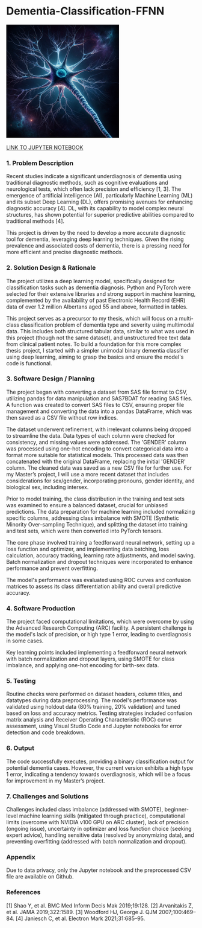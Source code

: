 # **Dementia-Classification-FFNN**

<img src="https://github.com/Gavin-Thomas/Dementia-Classification-FFNN/blob/main/misc/DallE-Neuron.png?raw=true" width="300">

[LINK TO JUPYTER NOTEBOOK](https://github.com/Gavin-Thomas/Dementia-Classification-FFNN/blob/main/DementiaFFNN.ipynb)

### 1. Problem Description
Recent studies indicate a significant underdiagnosis of dementia using traditional diagnostic methods, such as cognitive evaluations and neurological tests, which often lack precision and efficiency [1, 3]. The emergence of artificial intelligence (AI), particularly Machine Learning (ML) and its subset Deep Learning (DL), offers promising avenues for enhancing diagnostic accuracy [4]. DL, with its capability to model complex neural structures, has shown potential for superior predictive abilities compared to traditional methods [4].

This project is driven by the need to develop a more accurate diagnostic tool for dementia, leveraging deep learning techniques. Given the rising prevalence and associated costs of dementia, there is a pressing need for more efficient and precise diagnostic methods.

### 2. Solution Design & Rationale
The project utilizes a deep learning model, specifically designed for classification tasks such as dementia diagnosis. Python and PyTorch were selected for their extensive libraries and strong support in machine learning, complemented by the availability of past Electronic Health Record (EHR) data of over 1.2 million Albertans aged 55 and above, formatted in tables.

This project serves as a precursor to my thesis, which will focus on a multi-class classification problem of dementia type and severity using multimodal data. This includes both structured tabular data, similar to what was used in this project (though not the same dataset), and unstructured free text data from clinical patient notes. To build a foundation for this more complex thesis project, I started with a simpler unimodal binary dementia classifier using deep learning, aiming to grasp the basics and ensure the model's code is functional.

### 3. Software Design / Planning
The project began with converting a dataset from SAS file format to CSV, utilizing pandas for data manipulation and SAS7BDAT for reading SAS files. A function was created to convert SAS files to CSV, ensuring proper file management and converting the data into a pandas DataFrame, which was then saved as a CSV file without row indices.

The dataset underwent refinement, with irrelevant columns being dropped to streamline the data. Data types of each column were checked for consistency, and missing values were addressed. The 'GENDER' column was processed using one-hot encoding to convert categorical data into a format more suitable for statistical models. This processed data was then concatenated with the original DataFrame, replacing the initial 'GENDER' column. The cleaned data was saved as a new CSV file for further use. For my Master’s project, I will use a more recent dataset that includes considerations for sex/gender, incorporating pronouns, gender identity, and biological sex, including intersex.

Prior to model training, the class distribution in the training and test sets was examined to ensure a balanced dataset, crucial for unbiased predictions. The data preparation for machine learning included normalizing specific columns, addressing class imbalance with SMOTE (Synthetic Minority Over-sampling Technique), and splitting the dataset into training and test sets, which were then converted into PyTorch tensors.

The core phase involved training a feedforward neural network, setting up a loss function and optimizer, and implementing data batching, loss calculation, accuracy tracking, learning rate adjustments, and model saving. Batch normalization and dropout techniques were incorporated to enhance performance and prevent overfitting.

The model's performance was evaluated using ROC curves and confusion matrices to assess its class differentiation ability and overall predictive accuracy.

### 4. Software Production
The project faced computational limitations, which were overcome by using the Advanced Research Computing (ARC) facility. A persistent challenge is the model's lack of precision, or high type 1 error, leading to overdiagnosis in some cases.

Key learning points included implementing a feedforward neural network with batch normalization and dropout layers, using SMOTE for class imbalance, and applying one-hot encoding for birth-sex data.

### 5. Testing
Routine checks were performed on dataset headers, column titles, and datatypes during data preprocessing. The model's performance was validated using holdout data (80% training, 20% validation) and tuned based on loss and accuracy metrics. Testing strategies included confusion matrix analysis and Receiver Operating Characteristic (ROC) curve assessment, using Visual Studio Code and Jupyter notebooks for error detection and code breakdown.

### 6. Output
The code successfully executes, providing a binary classification output for potential dementia cases. However, the current version exhibits a high type 1 error, indicating a tendency towards overdiagnosis, which will be a focus for improvement in my Master’s project.

### 7. Challenges and Solutions
Challenges included class imbalance (addressed with SMOTE), beginner-level machine learning skills (mitigated through practice), computational limits (overcome with NVIDIA v100 GPU on ARC cluster), lack of precision (ongoing issue), uncertainty in optimizer and loss function choice (seeking expert advice), handling sensitive data (resolved by anonymizing data), and preventing overfitting (addressed with batch normalization and dropout).

### Appendix
Due to data privacy, only the Jupyter notebook and the preprocessed CSV file are available on Github.

### References
[1] Shao Y, et al. BMC Med Inform Decis Mak 2019;19:128.
[2] Arvanitakis Z, et al. JAMA 2019;322:1589.
[3] Woodford HJ, George J. QJM 2007;100:469–84.
[4] Janiesch C, et al. Electron Mark 2021;31:685–95.

